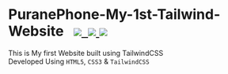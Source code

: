 # PuranePhone-My-1st-Tailwind-Website   &nbsp; [![](https://img.shields.io/badge/-HTML5-darkred?style=flat&logo=HTML5&logoColor=white)&nbsp; ![](https://img.shields.io/badge/-CSS3-blue?style=flat&logo=CSS3&logoColor=white)&nbsp;![](https://img.shields.io/badge/-JavaScript-gold?style=flat&logo=JavaScript&logoColor=black)](https://github.com/AnshSinghSonkhia/PuranePhone-My-1st-Tailwind-Website/blob/main/README.md)&nbsp;

This is My first Website built using TailwindCSS    <br>       Developed Using `HTML5`, `CSS3` &amp; `TailwindCSS`
